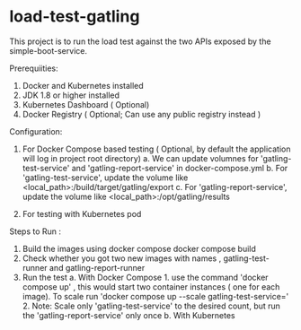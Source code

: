 # load-test-gatling

This project is to run the load test against the two APIs exposed by the simple-boot-service.

Prerequiities:

1. Docker and Kubernetes installed
2. JDK 1.8 or higher installed
3. Kubernetes Dashboard ( Optional)
4. Docker Registry ( Optional; Can use any public registry instead )

Configuration:

1. For Docker Compose based testing ( Optional, by default the application will log in project root directory)
    a. We can  update volumnes for 'gatling-test-service' and 'gatling-report-service' in docker-compose.yml
    b. For 'gatling-test-service', update the volume like <local_path>:/build/target/gatling/export
    c. For 'gatling-report-service', update the volume like <local_path>:/opt/gatling/results

2. For testing with Kubernetes pod


Steps to Run :
1. Build the images using  docker compose
    docker compose build
2. Check whether you got two new images with names , gatling-test-runner and gatling-report-runner
3. Run the test
    a. With Docker Compose
        1. use the command 'docker compose up' , this would start two  container instances ( one for each image). To scale run 'docker compose up --scale gatling-test-service=<count>'
        2. Note: Scale only 'gatling-test-service' to the desired count, but run the 'gatling-report-service' only once
    b. With Kubernetes
